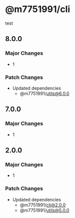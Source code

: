 # @m7751991/cli

test

## 8.0.0

### Major Changes

- 1

### Patch Changes

- Updated dependencies
  - @m7751991/utils@6.0.0

## 7.0.0

### Major Changes

- 1

## 2.0.0

### Major Changes

- 1

### Patch Changes

- Updated dependencies
  - @m7751991/cli@2.0.0
  - @m7751991/utils@5.0.0
